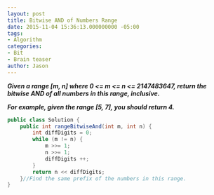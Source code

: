 ```yaml
---
layout: post
title: Bitwise AND of Numbers Range
date: 2015-11-04 15:36:13.000000000 -05:00
tags:
- Algorithm
categories:
- Bit
- Brain teaser
author: Jason
---
```

<p><strong><em>Given a range [m, n] where 0 &lt;= m &lt;= n &lt;= 2147483647, return the bitwise AND of all numbers in this range, inclusive.</p>

For example, given the range [5, 7], you should return 4.</em></strong></p>
``` java
public class Solution {
    public int rangeBitwiseAnd(int m, int n) {
        int diffDigits = 0;
        while (m != n) {
            m >>= 1;
            n >>= 1;
            diffDigits ++;
        }
        return n << diffDigits;
    }//Find the same prefix of the numbers in this range.
}
```
